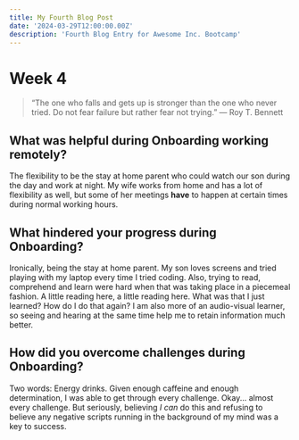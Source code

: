 ```yaml
---
title: My Fourth Blog Post
date: '2024-03-29T12:00:00.00Z'
description: 'Fourth Blog Entry for Awesome Inc. Bootcamp'
---
```


# Week 4 #

>“The one who falls and gets up is stronger than the one who never tried. Do not fear failure but rather fear not trying.” ― Roy T. Bennett

## What was helpful during Onboarding working remotely? ##

The flexibility to be the stay at home parent who could watch our son during the day and work at night. My wife works from home and has a lot of flexibility as well, but some of her meetings **have** to happen at certain times during normal working hours.

## What hindered your progress during Onboarding? ##

Ironically, being the stay at home parent. My son loves screens and tried playing with my laptop every time I tried coding. Also, trying to read, comprehend and learn were hard when that was taking place in a piecemeal fashion. A little reading here, a little reading here. What was that I just learned? How do I do that again? I am also more of an audio-visual learner, so seeing and hearing at the same time help me to retain information much better.

## How did you overcome challenges during Onboarding? ##

Two words: Energy drinks. Given enough caffeine and enough determination, I was able to get through every challenge. Okay... almost every challenge. But seriously, believing *I can* do this and refusing to believe any negative scripts running in the background of my mind was a key to success.